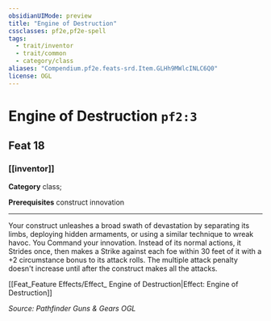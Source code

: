 ```yaml
---
obsidianUIMode: preview
title: "Engine of Destruction"
cssclasses: pf2e,pf2e-spell
tags:
  - trait/inventor
  - trait/common
  - category/class
aliases: "Compendium.pf2e.feats-srd.Item.GLHh9MWlcINLC6Q0"
license: OGL
---
```

# Engine of Destruction `pf2:3`
## Feat 18
### [[inventor]]

**Category** class; 



**Prerequisites** construct innovation
* * *
Your construct unleashes a broad swath of devastation by separating its limbs, deploying hidden armaments, or using a similar technique to wreak havoc. You Command your innovation. Instead of its normal actions, it Strides once, then makes a Strike against each foe within 30 feet of it with a +2 circumstance bonus to its attack rolls. The multiple attack penalty doesn't increase until after the construct makes all the attacks.

[[Feat_Feature Effects/Effect_ Engine of Destruction|Effect: Engine of Destruction]]

*Source: Pathfinder Guns & Gears*
*OGL*